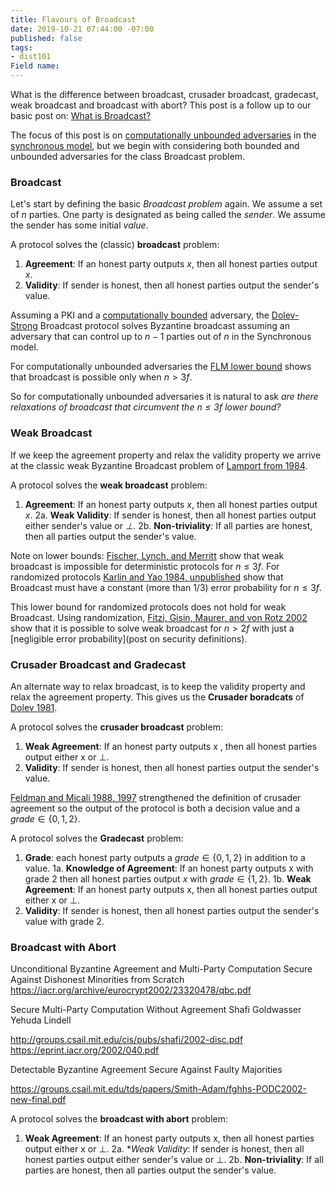 ```yaml
---
title: Flavours of Broadcast
date: 2019-10-21 07:44:00 -07:00
published: false
tags:
- dist101
Field name: 
---
```


What is the difference between broadcast, crusader broadcast, gradecast, weak broadcast and broadcast with abort? This post is a follow up to our basic post on: [What is Broadcast?](https://decentralizedthoughts.github.io/2019-06-27-defining-consensus/)

The focus of this post is on [computationally unbounded adversaries](https://decentralizedthoughts.github.io/2019-06-07-modeling-the-adversary/) in the [synchronous model](https://decentralizedthoughts.github.io/2019-06-01-2019-5-31-models/), but we begin with considering both bounded and unbounded adversaries for the class Broadcast problem. 

### Broadcast

Let's start by defining the basic *Broadcast problem* again. We assume a set of $n$ parties. One party is designated as being called the *sender*. We assume the sender has some initial *value*.

A protocol solves the (classic) **broadcast** problem:
1. **Agreement**: If an honest party outputs $x$, then all honest parties output $x$.
2. **Validity**: If sender is honest, then all honest parties output the sender's value.

Assuming a PKI and a [computationally bounded](https://decentralizedthoughts.github.io/2019-06-07-modeling-the-adversary/) adversary, the [Dolev-Strong](https://www.cs.huji.ac.il/~dolev/pubs/authenticated.pdf) Broadcast protocol solves Byzantine broadcast assuming an adversary that can control up to $n−1$ parties out of $n$ in the Synchronous model.

For computationally unbounded adversaries the [FLM lower bound](https://decentralizedthoughts.github.io/2019-08-02-byzantine-agreement-is-impossible-for-$n-slash-leq-3-f$-is-the-adversary-can-easily-simulate/) shows that broadcast is possible only when $n>3f$.

So for computationally unbounded adversaries it is natural to ask *are there relaxations of broadcast that circumvent the $n\leq 3f$ lower bound?* 


### Weak Broadcast

If we keep the agreement property and relax the validity property we arrive at the classic weak Byzantine Broadcast problem of [Lamport from 1984](https://zoo.cs.yale.edu/classes/cs426/2014/bib/lamport83theweak.pdf). 

A protocol solves the **weak broadcast** problem:
1. **Agreement**: If an honest party outputs $x$, then all honest parties output $x$.
2a. **Weak Validity**: If sender is honest, then all honest parties output either sender's value or *⊥*.
2b. **Non-triviality**: If all parties are honest, then all parties output the sender's value.
 
Note on lower bounds: [Fischer, Lynch, and Merritt](https://groups.csail.mit.edu/tds/papers/Lynch/FischerLynchMerritt-dc.pdf) show that weak broadcast is impossible for deterministic protocols for $n
\leq 3f$. For randomized protocols [Karlin and Yao 1984, unpublished](http://www.math.ucsd.edu/~ronspubs/89_08_byzantine.pdf) show that Broadcast must have a constant (more than $1/3$) error probability for $n\leq 3f$. 

This lower bound for randomized protocols does not hold for weak Broadcast. Using randomization, [Fitzi, Gisin, Maurer, and von Rotz 2002](https://iacr.org/archive/eurocrypt2002/23320478/qbc.pdf
) show that it is possible to solve weak broadcast for $n>2f$ with just a [negligible error probability](post on security definitions). 

### Crusader Broadcast and Gradecast

An alternate way to relax broadcast, is to keep the validity property and relax the agreement property. This gives us the **Crusader boradcats** of [Dolev 1981](http://infolab.stanford.edu/pub/cstr/reports/cs/tr/81/846/CS-TR-81-846.pdf).

A protocol solves the **crusader broadcast** problem:
1. **Weak Agreement**: If an honest party outputs x , then all honest parties output either x or ⊥.
2. **Validity**: If sender is honest, then all honest parties output the sender's value.

[Feldman and Micali 1988, 1997](https://people.csail.mit.edu/silvio/Selected%20Scientific%20Papers/Distributed%20Computation/An%20Optimal%20Probabilistic%20Algorithm%20for%20Byzantine%20Agreement.pdf) strengthened the definition of crusader agreement so the output of the protocol is both a decision value and a $grade \in \{0,1,2\}$.

A protocol solves the **Gradecast** problem:
1. **Grade**: each honest party outputs a $grade \in \{0,1,2\}$ in addition to a value.
1a. **Knowledge of Agreement**: If an honest party outputs x with grade 2 then all honest parties output $x$ with $grade \in \{1,2\}$.
1b.  **Weak Agreement**: If an honest party outputs x, then all honest parties output either x or ⊥.
2. **Validity**: If sender is honest, then all honest parties output the sender's value with grade $2$.


### Broadcast with Abort

Unconditional Byzantine Agreement and
Multi-Party Computation Secure Against
Dishonest Minorities from Scratch
https://iacr.org/archive/eurocrypt2002/23320478/qbc.pdf



Secure Multi-Party Computation Without Agreement
Shafi Goldwasser
Yehuda Lindell

http://groups.csail.mit.edu/cis/pubs/shafi/2002-disc.pdf
https://eprint.iacr.org/2002/040.pdf


Detectable Byzantine Agreement Secure Against Faulty
Majorities

https://groups.csail.mit.edu/tds/papers/Smith-Adam/fghhs-PODC2002-new-final.pdf









A protocol solves the **broadcast with abort** problem:
1. **Weak Agreement**: If an honest party outputs x, then all honest parties output either x or ⊥.
2a. **Weak Validity*: If sender is honest, then all honest parties output either sender's value or ⊥.
2b. **Non-triviality**: If all parties are honest, then all parties output the sender's value.







